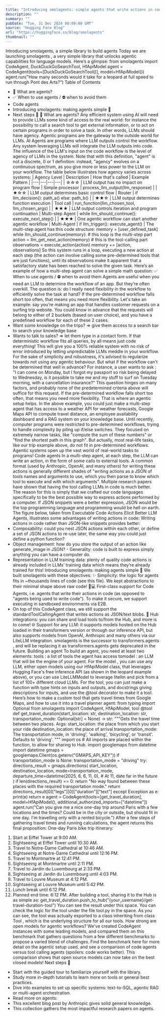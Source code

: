 ```yaml
---
title: "Introducing smolagents: simple agents that write actions in code."
description: ""
summary: ""
pubDate: "Tue, 31 Dec 2024 00:00:00 GMT"
source: "Hugging Face Blog"
url: "https://huggingface.co/blog/smolagents"
thumbnail: ""
---
```


Introducing smolagents, a simple library to build agents
Today we are launching
smolagents
, a very simple library that unlocks agentic capabilities for language models. Here’s a glimpse:
from smolagents import CodeAgent, DuckDuckGoSearchTool, HfApiModel
agent = CodeAgent(tools=[DuckDuckGoSearchTool()], model=HfApiModel())
agent.run("How many seconds would it take for a leopard at full speed to run through Pont des Arts?")
Table of Contents
- 🤔 What are agents?
- ✅ When to use agents / ⛔ when to avoid them
- Code agents
- Introducing smolagents: making agents simple 🥳
- Next steps 🚀
🤔 What are agents?
Any efficient system using AI will need to provide LLMs some kind of access to the real world: for instance the possibility to call a search tool to get external information, or to act on certain programs in order to solve a task. In other words, LLMs should have agency. Agentic programs are the gateway to the outside world for LLMs.
AI Agents are programs where LLM outputs control the workflow.
Any system leveraging LLMs will integrate the LLM outputs into code. The influence of the LLM's input on the code workflow is the level of agency of LLMs in the system.
Note that with this definition, "agent" is not a discrete, 0 or 1 definition: instead, "agency" evolves on a continuous spectrum, as you give more or less power to the LLM on your workflow.
The table below illustrates how agency varies across systems:
| Agency Level | Description | How that's called | Example Pattern |
|---|---|---|---|
| ☆☆☆ | LLM output has no impact on program flow | Simple processor | process_llm_output(llm_response) |
| ★☆☆ | LLM output determines basic control flow | Router | if llm_decision(): path_a() else: path_b() |
| ★★☆ | LLM output determines function execution | Tool call | run_function(llm_chosen_tool, llm_chosen_args) |
| ★★★ | LLM output controls iteration and program continuation | Multi-step Agent | while llm_should_continue(): execute_next_step() |
| ★★★ | One agentic workflow can start another agentic workflow | Multi-Agent | if llm_trigger(): execute_agent() |
The multi-step agent has this code structure:
memory = [user_defined_task]
while llm_should_continue(memory): # this loop is the multi-step part
action = llm_get_next_action(memory) # this is the tool-calling part
observations = execute_action(action)
memory += [action, observations]
So this system runs in a loop, executing a new action at each step (the action can involve calling some pre-determined tools that are just functions), until its observations make it apparent that a satisfactory state has been reached to solve the given task. Here’s an example of how a multi-step agent can solve a simple math question:
✅ When to use agents / ⛔ when to avoid them
Agents are useful when you need an LLM to determine the workflow of an app. But they’re often overkill. The question is: do I really need flexibility in the workflow to efficiently solve the task at hand? If the pre-determined workflow falls short too often, that means you need more flexibility. Let's take an example: say you're making an app that handles customer requests on a surfing trip website.
You could know in advance that the requests will belong to either of 2 buckets (based on user choice), and you have a predefined workflow for each of these 2 cases.
- Want some knowledge on the trips? ⇒ give them access to a search bar to search your knowledge base
- Wants to talk to sales? ⇒ let them type in a contact form.
If that deterministic workflow fits all queries, by all means just code everything! This will give you a 100% reliable system with no risk of error introduced by letting unpredictable LLMs meddle in your workflow. For the sake of simplicity and robustness, it's advised to regularize towards not using any agentic behaviour.
But what if the workflow can't be determined that well in advance?
For instance, a user wants to ask : "I can come on Monday, but I forgot my passport so risk being delayed to Wednesday, is it possible to take me and my stuff to surf on Tuesday morning, with a cancellation insurance?"
This question hinges on many factors, and probably none of the predetermined criteria above will suffice for this request.
If the pre-determined workflow falls short too often, that means you need more flexibility.
That is where an agentic setup helps.
In the above example, you could just make a multi-step agent that has access to a weather API for weather forecasts, Google Maps API to compute travel distance, an employee availability dashboard and a RAG system on your knowledge base.
Until recently, computer programs were restricted to pre-determined workflows, trying to handle complexity by piling up if/else switches. They focused on extremely narrow tasks, like "compute the sum of these numbers" or "find the shortest path in this graph". But actually, most real-life tasks, like our trip example above, do not fit in pre-determined workflows. Agentic systems open up the vast world of real-world tasks to programs!
Code agents
In a multi-step agent, at each step, the LLM can write an action, in the form of some calls to external tools. A common format (used by Anthropic, OpenAI, and many others) for writing these actions is generally different shades of "writing actions as a JSON of tools names and arguments to use, which you then parse to know which tool to execute and with which arguments".
Multiple research papers have shown that having the tool calling LLMs in code is much better.
The reason for this is simply that we crafted our code languages specifically to be the best possible way to express actions performed by a computer. If JSON snippets were a better expression, JSON would be the top programming language and programming would be hell on earth.
The figure below, taken from Executable Code Actions Elicit Better LLM Agents, illustrates some advantages of writing actions in code:
Writing actions in code rather than JSON-like snippets provides better:
- Composability: could you nest JSON actions within each other, or define a set of JSON actions to re-use later, the same way you could just define a python function?
- Object management: how do you store the output of an action like
generate_image
in JSON? - Generality: code is built to express simply anything you can have a computer do.
- Representation in LLM training data: plenty of quality code actions is already included in LLMs’ training data which means they’re already trained for this!
Introducing smolagents: making agents simple 🥳
We built smolagents
with these objectives:
✨ Simplicity: the logic for agents fits in ~thousands lines of code (see this file). We kept abstractions to their minimal shape above raw code!
🧑💻 First-class support for Code Agents, i.e. agents that write their actions in code (as opposed to "agents being used to write code"). To make it secure, we support executing in sandboxed environments via E2B.
- On top of this
CodeAgent
class, we still support the standardToolCallingAgent
that writes actions as JSON/text blobs.
🤗 Hub integrations: you can share and load tools to/from the Hub, and more is to come!
🌐 Support for any LLM: it supports models hosted on the Hub loaded in their transformers
version or through our inference API, but also supports models from OpenAI, Anthropic and many others via our LiteLLM integration.
smolagents
is the successor to transformers.agents
, and will be replacing it as transformers.agents
gets deprecated in the future.
Building an agent
To build an agent, you need at least two elements:
tools
: a list of tools the agent has access tomodel
: an LLM that will be the engine of your agent.
For the model
, you can use any LLM, either open models using our HfApiModel
class, that leverages Hugging Face's free inference API (as shown in the leopard example above), or you can use LiteLLMModel
to leverage litellm and pick from a list of 100+ different cloud LLMs.
For the tool, you can just make a function with type hints on inputs and outputs, and docstrings giving descriptions for inputs, and use the @tool
decorator to make it a tool.
Here’s how to make a custom tool that gets travel times from Google Maps, and how to use it into a travel planner agent:
from typing import Optional
from smolagents import CodeAgent, HfApiModel, tool
@tool
def get_travel_duration(start_location: str, destination_location: str, transportation_mode: Optional[str] = None) -> str:
"""Gets the travel time between two places.
Args:
start_location: the place from which you start your ride
destination_location: the place of arrival
transportation_mode: The transportation mode, in 'driving', 'walking', 'bicycling', or 'transit'. Defaults to 'driving'.
"""
import os # All imports are placed within the function, to allow for sharing to Hub.
import googlemaps
from datetime import datetime
gmaps = googlemaps.Client(os.getenv("GMAPS_API_KEY"))
if transportation_mode is None:
transportation_mode = "driving"
try:
directions_result = gmaps.directions(
start_location,
destination_location,
mode=transportation_mode,
departure_time=datetime(2025, 6, 6, 11, 0), # At 11, date far in the future
)
if len(directions_result) == 0:
return "No way found between these places with the required transportation mode."
return directions_result[0]["legs"][0]["duration"]["text"]
except Exception as e:
print(e)
return e
agent = CodeAgent(tools=[get_travel_duration], model=HfApiModel(), additional_authorized_imports=["datetime"])
agent.run("Can you give me a nice one-day trip around Paris with a few locations and the times? Could be in the city or outside, but should fit in one day. I'm travelling only with a rented bicycle.")
After a few steps of gathering travel times and running calculations, the agent returns this final proposition:
One-day Paris bike trip itinerary:
1. Start at Eiffel Tower at 9:00 AM.
2. Sightseeing at Eiffel Tower until 10:30 AM.
3. Travel to Notre-Dame Cathedral at 10:46 AM.
4. Sightseeing at Notre-Dame Cathedral until 12:16 PM.
5. Travel to Montmartre at 12:41 PM.
6. Sightseeing at Montmartre until 2:11 PM.
7. Travel to Jardin du Luxembourg at 2:33 PM.
8. Sightseeing at Jardin du Luxembourg until 4:03 PM.
9. Travel to Louvre Museum at 4:12 PM.
10. Sightseeing at Louvre Museum until 5:42 PM.
11. Lunch break until 6:12 PM.
12. Planned end time: 6:12 PM.
After building a tool, sharing it to the Hub is as simple as:
get_travel_duration.push_to_hub("{your_username}/get-travel-duration-tool")
You can see the result under this space.
You can check the logic for the tool under the file tool.py in the space. As you can see, the tool was actually exported to a class inheriting from class Tool
, which is the underlying structure for all our tools.
How strong are open models for agentic workflows?
We've created CodeAgent
instances with some leading models, and compared them on this benchmark that gathers questions from a few different benchmarks to propose a varied blend of challenges.
Find the benchmark here for more detail on the agentic setup used, and see a comparison of code agents versus tool calling agents (spoilers: code works better).
This comparison shows that open source models can now take on the best closed models!
Next steps 🚀
- Start with the guided tour to familiarize yourself with the library.
- Study more in-depth tutorials to learn more on tools or general best practices.
- Dive into examples to set up specific systems: text-to-SQL, agentic RAG or multi-agent orchestration.
- Read more on agents:
- This excellent blog post by Anthropic gives solid general knowledge.
- This collection gathers the most impactful research papers on agents.